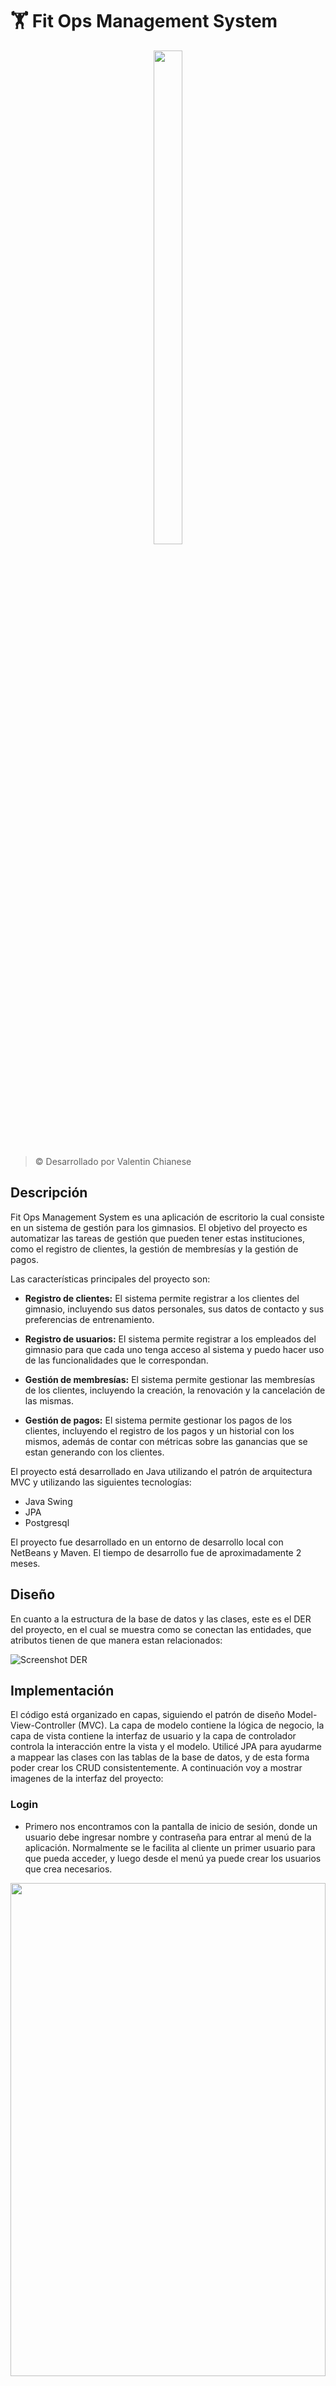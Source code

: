 # 🏋️ Fit Ops Management System

<p align="center"><img width=30% height=45% src="./src/main/resources/icons/logo.png"></p>

> © Desarrollado por Valentin Chianese
## Descripción

Fit Ops Management System es una aplicación de escritorio la cual consiste en un sistema de gestión para los gimnasios.  El objetivo del proyecto es automatizar las tareas de gestión que pueden tener estas instituciones, como el registro de clientes, la gestión de membresías y la gestión de pagos.

Las características principales del proyecto son:

- **Registro de clientes:** El sistema permite registrar a los clientes del gimnasio, incluyendo sus datos personales, sus datos de contacto y sus preferencias de entrenamiento.

- **Registro de usuarios:** El sistema permite registrar a los empleados del gimnasio para que cada uno tenga acceso al sistema y puedo hacer uso de las funcionalidades que le correspondan.

- **Gestión de membresías:** El sistema permite gestionar las membresías de los clientes, incluyendo la creación, la renovación y la cancelación de las mismas.

- **Gestión de pagos:** El sistema permite gestionar los pagos de los clientes, incluyendo el registro de los pagos y un historial con los mismos, además de contar con métricas sobre las ganancias que se estan generando con los clientes.

El proyecto está desarrollado en Java utilizando el patrón de arquitectura MVC y utilizando las siguientes tecnologías:

- Java Swing
- JPA
- Postgresql

El proyecto fue desarrollado en un entorno de desarrollo local con NetBeans y Maven. El tiempo de desarrollo fue de aproximadamente 2 meses.

## Diseño

En cuanto a la estructura de la base de datos y las clases, este es el DER del proyecto, en el cual se muestra como se conectan las entidades, que atributos tienen de que manera estan relacionados:

![Screenshot DER](./src/main/resources/icons/SSDER.png)


## Implementación

El código está organizado en capas, siguiendo el patrón de diseño Model-View-Controller (MVC). La capa de modelo contiene la lógica de negocio, la capa de vista contiene la interfaz de usuario y la capa de controlador controla la interacción entre la vista y el modelo. Utilicé JPA para ayudarme a mappear las clases con las tablas de la base de datos, y de esta forma poder crear los CRUD consistentemente.
A continuación voy a mostrar imagenes de la interfaz del proyecto:

### Login
- Primero nos encontramos con la pantalla de inicio de sesión, donde un usuario debe ingresar nombre y contraseña para entrar al menú de la aplicación. Normalmente se le facilita al cliente un primer usuario para que pueda acceder, y luego desde el menú ya puede crear los usuarios que crea necesarios.

<p align="center"><img width=100% height=45% src="./src/main/resources/icons/1Login.png"></p>

### Dashboard

- El dashboard donde se pueden ver los miembros registrados y unas metricas relacionadas a los ingresos que está obteniendo el gimnasio.

![Screenshot Dashboard](./src/main/resources/icons/2Dashboard.png)

### Miembros

- El apartado de miembros que muestra la tabla de los mismos, y cuenta con la creación, edición y eliminación de cada una. Además de tener la posibilidad de asignarle las membresias a los miembros. Cuando se le asigna una membresia a un miembro, además se efectua el pago.

![Screenshot Miembros](./src/main/resources/icons/5Miembros.png)
![Screenshot Carga Miembros](./src/main/resources/icons/4CargaMiembros.png)
![Screenshot Edición miembros](./src/main/resources/icons/6EditarMiembro.png)
![Screenshot asignación membresia](./src/main/resources/icons/7AsignarMembresiaMiembro.png)

### Usuarios

- El apartado de usuarios que muestra la tabla de los mismos, y cuenta con la creación, edición y eliminación de cada uno.

![Screenshot usuarios](./src/main/resources/icons/3Usuarios.png)

### Membresías

- El apartado de membresias que muestra la tabla de las mismas, y cuenta con la creación, edición y eliminación de cada una.

![Screenshot membresías](./src/main/resources/icons/8Membresias.png)

### Pagos

- El apartado de pagos que muestra la tabla de los mismos, y muestra información adicional sobre los ingresos.

![Screenshot pagos](./src/main/resources/icons/9Pagos.png)

### Visitas

- El apartado de visitas que da la opcion de registrar las visitas de los miembros o bien registrar las visitas de un cliente que pagó solamente el día.

![Screenshot Visitas](./src/main/resources/icons/10Visitas.png)
![Screenshot Visita Miembro](./src/main/resources/icons/11VisitaMiembro.png)

### Historial de ventas

- Un historial de ventas, donde se pueden visualizar métricas sobre el dinero recaudado en cada mes, y de donde llegó este dinero. Este historial cuenta con la información de los ultimos 12 meses.

![Screenshot historial](./src/main/resources/icons/12HistorialVentas.png)


## Documentación

En este archivo está la documentación técnica del proyecto, donde se profundizará con mas detalle la composición de la solución de software.

<a href="https://docs.google.com/document/d/1Ib_MgmMK8CmQHtCWghYcJ8DVYipcR7gc2sPzEKmKQ6I/edit?usp=sharing">Documentación Técnica</a>

## Contribuciones

Este proyecto fue desarrollado como parte de un proyecto personal y se aceptan cualquier tipo de contribuciones externas. Agradecemos tus comentarios y sugerencias para mejorar el sistema en futuras versiones.

## Créditos

Desarrollado por [Valentin Chianese](https://github.com/ImLevan).

